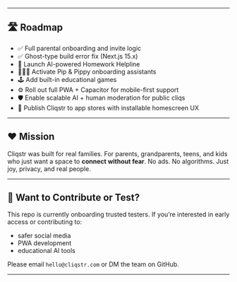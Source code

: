 
---

## 🛣️ Roadmap

- ✅ Full parental onboarding and invite logic
- ✅ Ghost-type build error fix (Next.js 15.x)
- 🧠 Launch AI-powered Homework Helpline
- 👨‍👩‍👧 Activate Pip & Pippy onboarding assistants
- 🕹️ Add built-in educational games
- ⚙️ Roll out full PWA + Capacitor for mobile-first support
- 🛡️ Enable scalable AI + human moderation for public cliqs
- 📱 Publish Cliqstr to app stores with installable homescreen UX

---

## ❤️ Mission

Cliqstr was built for real families. For parents, grandparents, teens, and kids who just want a space to **connect without fear**. No ads. No algorithms. Just joy, privacy, and real people.

---

## 👋 Want to Contribute or Test?

This repo is currently onboarding trusted testers. If you’re interested in early access or contributing to:

- safer social media
- PWA development
- educational AI tools

Please email `hello@cliqstr.com` or DM the team on GitHub.

---
